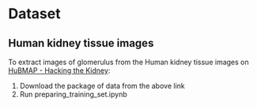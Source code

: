 # Dataset

## Human kidney tissue images
 To extract images of glomerulus from the Human kidney tissue images on [HuBMAP - Hacking the Kidney](https://www.kaggle.com/c/hubmap-kidney-segmentation/data):
 1. Download the package of data from the above link
 2. Run preparing_training_set.ipynb